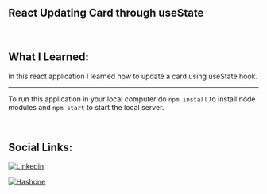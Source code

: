 ## React Updating Card through useState

<br>

## What I Learned:

In this react application I learned how to update a card using useState hook.

<hr>

To run this application in your local computer do `npm install` to install node modules and `npm start` to start the local server.

<br>

## Social Links:

[![Linkedin](https://img.shields.io/badge/LinkedIn-0077B5?style=for-the-badge&logo=linkedin&logoColor=white)](https://www.linkedin.com/in/nikhilkhetan17/)

[![Hashone](https://img.shields.io/badge/Hashnode-2962FF?style=for-the-badge&logo=hashnode&logoColor=white)](https://nikhilkhetan.hashnode.dev/)
